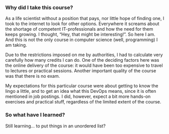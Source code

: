 ### Why did I take this course?
As a life scientist without a position that pays, nor little hope of finding one, I took to the internet to look for other options. Everywhere it screams about the shortage of competent IT-professionals and how the need for them keeps growing. I thought, “Hey, that might be interesting!”. So here I am. And this is not the only course in computer science (well, programming) I am taking. 

Due to the restrictions imposed on me by authorities, I had to calculate very carefully how many credits I can do. One of the deciding factors here was the online delivery of the course: it would have been too expensive to travel to lectures or practical sessions. Another important quality of the course was that there is no exam.

My expectations for this particular course were about getting to know the lingo a little, and to get an idea what this DevOps means, since it is often mentioned in job postings. I did, however, expect a bit more hands-on exercises and practical stuff, regardless of the limited extent of the course.  


### So what have I learned?
Still learning... to put things in an unordered list?

